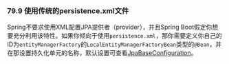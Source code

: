 ### 79.9 使用传统的persistence.xml文件

Spring不要求使用XML配置JPA提供者（provider），并且Spring Boot假定你想要充分利用该特性。如果你倾向于使用`persistence.xml`，那你需要定义你自己的ID为`entityManagerFactory`的`LocalEntityManagerFactoryBean`类型的`@Bean`，并在那设置持久化单元的名称，默认设置可查看[JpaBaseConfiguration](https://github.com/spring-projects/spring-boot/tree/v2.0.0.RELEASE/spring-boot-project/spring-boot-autoconfigure/src/main/java/org/springframework/boot/autoconfigure/orm/jpa/JpaBaseConfiguration.java)。
